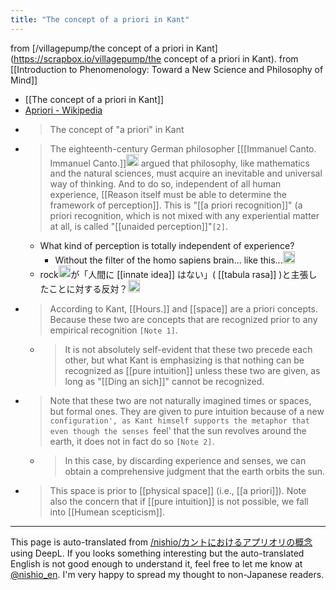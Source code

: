 ```yaml
---
title: "The concept of a priori in Kant"
---
```


from [/villagepump/the concept of a priori in Kant](https://scrapbox.io/villagepump/the concept of a priori in Kant).
from  [[Introduction to Phenomenology: Toward a New Science and Philosophy of Mind]]
- [[The concept of a priori in Kant]]
- [Apriori - Wikipedia](https://ja.wikipedia.org/wiki/アプリオリ)
- > The concept of "a priori" in Kant
- >  The eighteenth-century German philosopher [[[Immanuel Canto. Immanuel Canto.]]<img src='https://scrapbox.io/api/pages/villagepump/Kant/icon' alt='/villagepump/Kant.icon' height="19.5"/> argued that philosophy, like mathematics and the natural sciences, must acquire an inevitable and universal way of thinking. And to do so, independent of all human experience, [[Reason itself must be able to determine the framework of perception]]. This is "[[a priori recognition]]" (a priori recognition, which is not mixed with any experiential matter at all, is called "[[unaided perception]]"`[2]`.
    - What kind of perception is totally independent of experience?
        - Without the filter of the homo sapiens brain... like this...<img src='https://scrapbox.io/api/pages/villagepump/issac/icon' alt='/villagepump/issac.icon' height="19.5"/>
    - rock<img src='https://scrapbox.io/api/pages/villagepump/ジョン・ロック/icon' alt='/villagepump/ジョン・ロック.icon' height="19.5"/>が「人間に [[innate idea]] はない」( [[tabula rasa]] )と主張したことに対する反対？<img src='https://scrapbox.io/api/pages/villagepump/nishio/icon' alt='/villagepump/nishio.icon' height="19.5"/>
- >  According to Kant, [[Hours.]] and [[space]] are a priori concepts. Because these two are concepts that are recognized prior to any empirical recognition `[Note 1]`.
    - >  It is not absolutely self-evident that these two precede each other, but what Kant is emphasizing is that nothing can be recognized as [[pure intuition]] unless these two are given, as long as "[[Ding an sich]]" cannot be recognized.
- >  Note that these two are not naturally imagined times or spaces, but formal ones. They are given to pure intuition because of a new `configuration', as Kant himself supports the metaphor that even though the senses `feel' that the sun revolves around the earth, it does not in fact do so `[Note 2]`.
    - > In this case, by discarding experience and senses, we can obtain a comprehensive judgment that the earth orbits the sun.
- > This space is prior to [[physical space]] (i.e., [[a priori]]). Note also the concern that if [[pure intuition]] is not possible, we fall into [[Humean scepticism]].


---
This page is auto-translated from [/nishio/カントにおけるアプリオリの概念](https://scrapbox.io/nishio/カントにおけるアプリオリの概念) using DeepL. If you looks something interesting but the auto-translated English is not good enough to understand it, feel free to let me know at [@nishio_en](https://twitter.com/nishio_en). I'm very happy to spread my thought to non-Japanese readers.